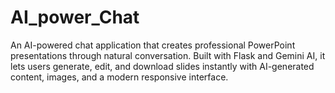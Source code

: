 # AI_power_Chat
An AI-powered chat application that creates professional PowerPoint presentations through natural conversation. Built with Flask and Gemini AI, it lets users generate, edit, and download slides instantly with AI-generated content, images, and a modern responsive interface.
